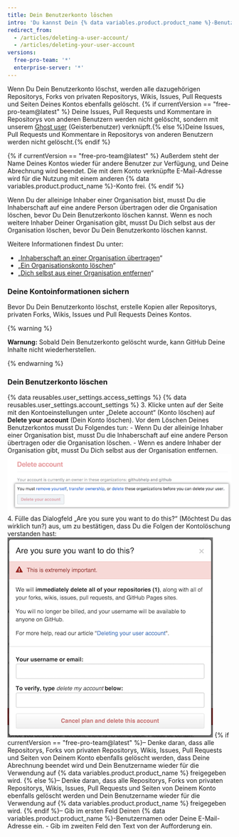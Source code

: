 ```yaml
---
title: Dein Benutzerkonto löschen
intro: 'Du kannst Dein {% data variables.product.product_name %}-Benutzerkonto jederzeit löschen.'
redirect_from:
  - /articles/deleting-a-user-account/
  - /articles/deleting-your-user-account
versions:
  free-pro-team: '*'
  enterprise-server: '*'
---
```


Wenn Du Dein Benutzerkonto löschst, werden alle dazugehörigen Repositorys, Forks von privaten Repositorys, Wikis, Issues, Pull Requests und Seiten Deines Kontos ebenfalls gelöscht. {% if currentVersion == "free-pro-team@latest" %} Deine Issues, Pull Requests und Kommentare in Repositorys von anderen Benutzern werden nicht gelöscht, sondern mit unserem [Ghost user](https://github.com/ghost) (Geisterbenutzer) verknüpft.{% else %}Deine Issues, Pull Requests und Kommentare in Repositorys von anderen Benutzern werden nicht gelöscht.{% endif %}

{% if currentVersion == "free-pro-team@latest" %} Außerdem steht der Name Deines Kontos wieder für andere Benutzer zur Verfügung, und Deine Abrechnung wird beendet. Die mit dem Konto verknüpfte E-Mail-Adresse wird für die Nutzung mit einem anderen {% data variables.product.product_name %}-Konto frei. {% endif %}

Wenn Du der alleinige Inhaber einer Organisation bist, musst Du die Inhaberschaft auf eine andere Person übertragen oder die Organisation löschen, bevor Du Dein Benutzerkonto löschen kannst. Wenn es noch weitere Inhaber Deiner Organisation gibt, musst Du Dich selbst aus der Organisation löschen, bevor Du Dein Benutzerkonto löschen kannst.

Weitere Informationen findest Du unter:
- „[Inhaberschaft an einer Organisation übertragen](/articles/transferring-organization-ownership)“
- „[Ein Organisationskonto löschen](/articles/deleting-an-organization-account)“
- „[Dich selbst aus einer Organisation entfernen](/articles/removing-yourself-from-an-organization/)“

### Deine Kontoinformationen sichern

Bevor Du Dein Benutzerkonto löschst, erstelle Kopien aller Repositorys, privaten Forks, Wikis, Issues und Pull Requests Deines Kontos.

{% warning %}

**Warnung:** Sobald Dein Benutzerkonto gelöscht wurde, kann GitHub Deine Inhalte nicht wiederherstellen.

{% endwarning %}

### Dein Benutzerkonto löschen

{% data reusables.user_settings.access_settings %}
{% data reusables.user_settings.account_settings %}
3. Klicke unten auf der Seite mit den Kontoeinstellungen unter „Delete account“ (Konto löschen) auf **Delete your account** (Dein Konto löschen). Vor dem Löschen Deines Benutzerkontos musst Du Folgendes tun:
    - Wenn Du der alleinige Inhaber einer Organisation bist, musst Du die Inhaberschaft auf eine andere Person übertragen oder die Organisation löschen.
    - Wenn es andere Inhaber der Organisation gibt, musst Du Dich selbst aus der Organisation entfernen. ![Schaltfläche zum Löschen des Kontos](/assets/images/help/settings/settings-account-delete.png)
4. Fülle das Dialogfeld „Are you sure you want to do this?“ (Möchtest Du das wirklich tun?) aus, um zu bestätigen, dass Du die Folgen der Kontolöschung verstanden hast: ![Dialogfeld zum Bestätigen der Kontolöschung](/assets/images/help/settings/settings-account-deleteconfirm.png)
  {% if currentVersion == "free-pro-team@latest" %}– Denke daran, dass alle Repositorys, Forks von privaten Repositorys, Wikis, Issues, Pull Requests und Seiten von Deinem Konto ebenfalls gelöscht werden, dass Deine Abrechnung beendet wird und Dein Benutzername wieder für die Verwendung auf {% data variables.product.product_name %} freigegeben wird.
  {% else %}– Denke daran, dass alle Repositorys, Forks von privaten Repositorys, Wikis, Issues, Pull Requests und Seiten von Deinem Konto ebenfalls gelöscht werden und Dein Benutzername wieder für die Verwendung auf {% data variables.product.product_name %} freigegeben wird.
  {% endif %}– Gib im ersten Feld Deinen {% data variables.product.product_name %}-Benutzernamen oder Deine E-Mail-Adresse ein.
    - Gib im zweiten Feld den Text von der Aufforderung ein.
